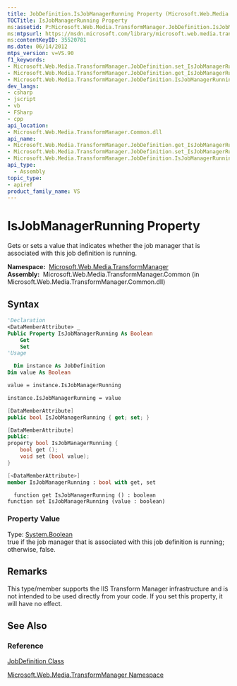 ```yaml
---
title: JobDefinition.IsJobManagerRunning Property (Microsoft.Web.Media.TransformManager)
TOCTitle: IsJobManagerRunning Property
ms:assetid: P:Microsoft.Web.Media.TransformManager.JobDefinition.IsJobManagerRunning
ms:mtpsurl: https://msdn.microsoft.com/library/microsoft.web.media.transformmanager.jobdefinition.isjobmanagerrunning(v=VS.90)
ms:contentKeyID: 35520781
ms.date: 06/14/2012
mtps_version: v=VS.90
f1_keywords:
- Microsoft.Web.Media.TransformManager.JobDefinition.set_IsJobManagerRunning
- Microsoft.Web.Media.TransformManager.JobDefinition.get_IsJobManagerRunning
- Microsoft.Web.Media.TransformManager.JobDefinition.IsJobManagerRunning
dev_langs:
- csharp
- jscript
- vb
- FSharp
- cpp
api_location:
- Microsoft.Web.Media.TransformManager.Common.dll
api_name:
- Microsoft.Web.Media.TransformManager.JobDefinition.get_IsJobManagerRunning
- Microsoft.Web.Media.TransformManager.JobDefinition.set_IsJobManagerRunning
- Microsoft.Web.Media.TransformManager.JobDefinition.IsJobManagerRunning
api_type:
  - Assembly
topic_type:
- apiref
product_family_name: VS
---
```


# IsJobManagerRunning Property

Gets or sets a value that indicates whether the job manager that is associated with this job definition is running.

**Namespace:**  [Microsoft.Web.Media.TransformManager](microsoft-web-media-transformmanager-namespace.md)  
**Assembly:**  Microsoft.Web.Media.TransformManager.Common (in Microsoft.Web.Media.TransformManager.Common.dll)

## Syntax

```vb
'Declaration
<DataMemberAttribute> _
Public Property IsJobManagerRunning As Boolean
    Get
    Set
'Usage

  Dim instance As JobDefinition
Dim value As Boolean

value = instance.IsJobManagerRunning

instance.IsJobManagerRunning = value
```

```csharp
[DataMemberAttribute]
public bool IsJobManagerRunning { get; set; }
```

```cpp
[DataMemberAttribute]
public:
property bool IsJobManagerRunning {
    bool get ();
    void set (bool value);
}
```

``` fsharp
[<DataMemberAttribute>]
member IsJobManagerRunning : bool with get, set
```

```jscript
  function get IsJobManagerRunning () : boolean
function set IsJobManagerRunning (value : boolean)
```

### Property Value

Type: [System.Boolean](https://msdn.microsoft.com/library/a28wyd50)  
true if the job manager that is associated with this job definition is running; otherwise, false.  

## Remarks

This type/member supports the IIS Transform Manager infrastructure and is not intended to be used directly from your code. If you set this property, it will have no effect.

## See Also

### Reference

[JobDefinition Class](jobdefinition-class-microsoft-web-media-transformmanager.md)

[Microsoft.Web.Media.TransformManager Namespace](microsoft-web-media-transformmanager-namespace.md)

